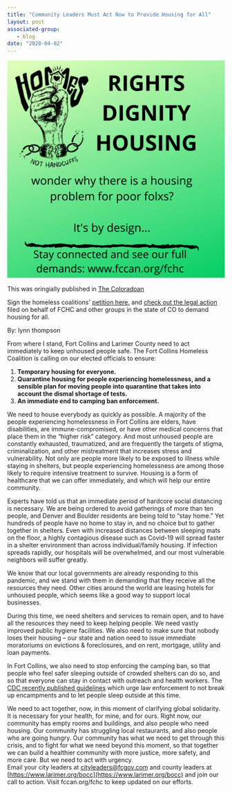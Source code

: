 ```yaml
---
title: "Community Leaders Must Act Now to Provide Housing for All"
layout: post
associated-group:
   - blog
date: "2020-04-02"
---
```


![](/media/fort-collins-homeless-coalition-3-1024x1024.png)

This was oringially published in [The Coloradoan](https://www.coloradoan.com/story/opinion/2020/03/30/opinion-community-leaders-must-act-provide-housing-all/2931290001/)

Sign the homeless coalitions' [petition here.](https://actionnetwork.org/petitions/fort-collins-and-larimer-county-need-to-act-immediately-to-keep-unhoused-people-safe?source=facebook&fbclid=IwAR399KoSE8J1f48mInuECurmS4M8z-fU7iFKTIkFirXFiuxSAZpX1DTyrsY) and [check out the legal action](http://fccan.org/fchc/legal-action-filed-for-immediate-housing-to-help-fight-covid-19/) filed on behalf of FCHC and other groups in the state of CO to demand housing for all.

By: lynn thompson

From where I stand, Fort Collins and Larimer County need to act immediately to keep unhoused people safe. The Fort Collins Homeless Coalition is calling on our elected officials to ensure:

1. **Temporary housing for everyone.**
2. **Quarantine housing for people experiencing homelessness, and a sensible plan for moving people into quarantine that takes into account the dismal shortage of tests.**
3. **An immediate end to camping ban enforcement.**

We need to house everybody as quickly as possible. A majority of the people experiencing homelessness in Fort Collins are elders, have disabilities, are immune-compromised, or have other medical concerns that place them in the “higher risk” category. And most unhoused people are constantly exhausted, traumatized, and are frequently the targets of stigma, criminalization, and other mistreatment that increases stress and vulnerability. Not only are people more likely to be exposed to illness while staying in shelters, but people experiencing homelessness are among those likely to require intensive treatment to survive. Housing is a form of healthcare that we can offer immediately, and which will help our entire community.  

Experts have told us that an immediate period of hardcore social distancing is necessary. We are being ordered to avoid gatherings of more than ten people, and Denver and Boulder residents are being told to “stay home.” Yet hundreds of people have no home to stay in, and no choice but to gather together in shelters. Even with increased distances between sleeping mats on the floor, a highly contagious disease such as Covid-19 will spread faster in a shelter environment than across individual/family housing. If infection spreads rapidly, our hospitals will be overwhelmed, and our most vulnerable neighbors will suffer greatly.  

We know that our local governments are already responding to this pandemic, and we stand with them in demanding that they receive all the resources they need. Other cities around the world are leasing hotels for unhoused people, which seems like a good way to support local businesses.   

During this time, we need shelters and services to remain open, and to have all the resources they need to keep helping people. We need vastly improved public hygiene facilities. We also need to make sure that nobody loses their housing – our state and nation need to issue immediate moratoriums on evictions & foreclosures, and on rent, mortgage, utility and loan payments.   

In Fort Collins, we also need to stop enforcing the camping ban, so that people who feel safer sleeping outside of crowded shelters can do so, and so that everyone can stay in contact with outreach and health workers. The [CDC recently published guidelines](https://www.cdc.gov/coronavirus/2019-ncov/community/homeless-shelters/unsheltered-homelessness.html) which urge law enforcement to not break up encampments and to let people sleep outside at this time.  

We need to act together, now, in this moment of clarifying global solidarity. It is necessary for your health, for mine, and for ours. Right now, our community has empty rooms and buildings, and also people who need housing. Our community has struggling local restaurants, and also people who are going hungry. Our community has what we need to get through this crisis, and to fight for what we need beyond this moment, so that together we can build a healthier community with more justice, more safety, and more care. But we need to act with urgency.  
Email your city leaders at [cityleaders@fcgov.com](mailto:cityleaders@fcgov.com) and county leaders at [https://www.larimer.org/bocc](https://www.larimer.org/bocc) and join our call to action. Visit fccan.org/fchc to keep updated on our efforts.
